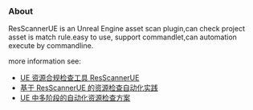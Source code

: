 ### About
ResScannerUE is an Unreal Engine asset scan plugin,can check project asset is match rule.easy to use, support commandlet,can automation execute by commandline.

more information see:
- [UE 资源合规检查工具 ResScannerUE](https://imzlp.com/posts/11750/)
- [基于 ResScannerUE 的资源检查自动化实践](https://imzlp.com/posts/20376/)
- [UE 中多阶段的自动化资源检查方案](https://imzlp.com/posts/22655/)

